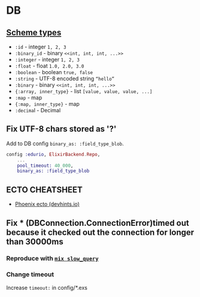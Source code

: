 # DB

## [Scheme types](https://hexdocs.pm/ecto/Ecto.Schema.html#module-primitive-types)

* `:id` - integer	`1, 2, 3`
* `:binary_id` - binary	`<<int, int, int, ...>>`
* `:integer` - integer	`1, 2, 3`
* `:float` - float	`1.0, 2.0, 3.0`
* `:boolean` - boolean	`true, false`
* `:string` -	UTF-8 encoded string	`“hello”`
* `:binary` - binary	`<<int, int, int, ...>>`
* `{:array, inner_type}` - list  `[value, value, value, ...]`
* `:map` - map
* `{:map, inner_type}` - map	
* `:decima`l - Decimal	

## Fix UTF-8 chars stored as '?'

Add to DB config `binary_as: :field_type_blob`.

```ex
config :edurio, ElixirBackend.Repo,
    ...
    pool_timeout: 40_000,
    binary_as: :field_type_blob
```

## ECTO CHEATSHEET 

* [Phoenix ecto (devhints.io)](https://devhints.io/phoenix-ecto)

## Fix * (DBConnection.ConnectionError)timed out because it checked out the connection for longer than 30000ms

### Reproduce with [`mix slow_query`](https://github.com/janis-rullis/elixir/blob/master/backend/lib/mix/tasks/slow-query.ex)

### Change timeout

Increase `timeout:` in config/*.exs